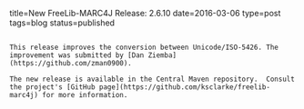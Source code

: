 title=New FreeLib-MARC4J Release: 2.6.10
date=2016-03-06
type=post
tags=blog
status=published
~~~~~~

This release improves the conversion between Unicode/ISO-5426. The improvement was submitted by [Dan Ziemba](https://github.com/zman0900).

The new release is available in the Central Maven repository.  Consult the project's [GitHub page](https://github.com/ksclarke/freelib-marc4j) for more information.
